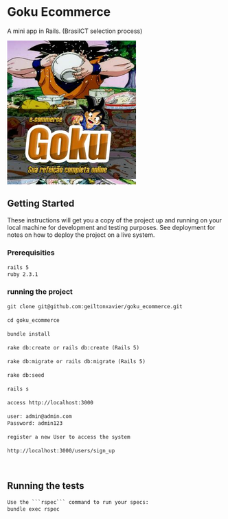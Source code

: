 
# Goku Ecommerce

A mini app in Rails. (BrasilCT selection process)

![Goku](goku.jpeg)


## Getting Started

These instructions will get you a copy of the project up and running on your local machine for development and testing purposes. See deployment for notes on how to deploy the project on a live system.

### Prerequisities

```
rails 5
ruby 2.3.1

```

### running the project


```
git clone git@github.com:geiltonxavier/goku_ecommerce.git

cd goku_ecommerce

bundle install

rake db:create or rails db:create (Rails 5)

rake db:migrate or rails db:migrate (Rails 5)

rake db:seed

rails s

access http://localhost:3000

user: admin@admin.com
Password: admin123

register a new User to access the system

http://localhost:3000/users/sign_up



```

## Running the tests
```
Use the ```rspec``` command to run your specs:
bundle exec rspec

```








